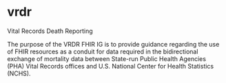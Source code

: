 # vrdr
Vital Records Death Reporting

The purpose of the VRDR FHIR IG is to provide guidance regarding the use of FHIR resources as a conduit for data required in the bidirectional exchange of mortality data between State-run Public Health Agencies (PHA) Vital Records offices and U.S. National Center for Health Statistics (NCHS).  
